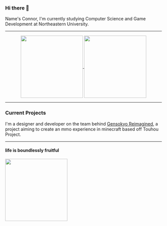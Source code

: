 ### Hi there 👋

<!--
**yumio7/yumio7** is a ✨ _special_ ✨ repository because its `README.md` (this file) appears on your GitHub profile.

Here are some ideas to get you started:

- 🔭 I’m currently working on ...
- 🌱 I’m currently learning ...
- 👯 I’m looking to collaborate on ...
- 🤔 I’m looking for help with ...
- 💬 Ask me about ...
- 📫 How to reach me: ...
- 😄 Pronouns: ...
- ⚡ Fun fact: ...
-->

Name's Connor, I'm currently studying Computer Science and Game Development at Northeastern University.

---

<p align="center">
  <a href="https://github.com/anuraghazra/github-readme-stats">
    <img height=200 align="center" src="https://github-readme-stats.vercel.app/api?username=yumio7&show_icons=true&theme=tokyonight&rank_icon=github" />
  </a>
  <a href="https://github.com/anuraghazra/convoychat">
    <img height=200 align="center" src="https://github-readme-stats.vercel.app/api/top-langs?username=yumio7&layout=compact&langs_count=8&card_width=320&theme=tokyonight" />
  </a>
</p>

---

### Current Projects

I'm a designer and developer on the team behind <a href="https://gensokyoreimagined.net"> Gensokyo Reimagined</a>, a project aiming to create an mmo experience in minecraft based off Touhou Project.

---

#### life is boundlessly fruitful
<img src=https://github.com/yumio7/yumio7/assets/67013996/1b5a0189-0cd9-4014-9aba-8b01bb620463 width=200>
